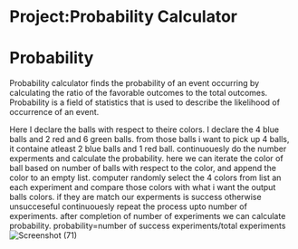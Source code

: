 # Project:Probability Calculator
# Probability
Probability calculator finds the probability of an event occurring by calculating the ratio of the favorable outcomes to the total outcomes. Probability is a field of statistics that is used to describe the likelihood of occurrence of an event.

Here I declare the balls with respect to theire colors. I declare the 4 blue balls and 2 red and 6 green balls.
from those balls i want to pick up 4 balls, it containe  atleast 2 blue balls and 1 red ball. continuouesly do the number experments and calculate the probability.
here we can iterate the color of ball based on number of balls with respect to the color, and append the color to an empty list.
computer randomly select the 4 colors from list an each experiment and compare those colors with what i want the output balls colors. if they are match our experments is success otherwise unsucceseful
continuouesly repeat the process upto number of experiments. after completion of number of experiments 
we can calculate probability.
probability=number of success experiments/total experiments
![Screenshot (71)](https://user-images.githubusercontent.com/99794453/182768293-2f0cea93-9477-450c-9fbb-cac905d95366.png)
